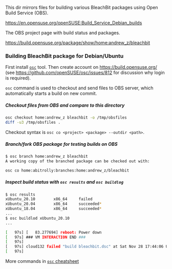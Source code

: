 This dir mirrors files for building various BleachBit packages
using Open Build Service (OBS).

https://en.opensuse.org/openSUSE:Build_Service_Debian_builds

The OBS project page with build status and packages.

https://build.opensuse.org/package/show/home:andrew_z/bleachbit

### Building BleachBit package for Debian/Ubuntu

First install [`osc`](https://github.com/openSUSE/osc) tool.
Then create account on https://build.opensuse.org/ (see
https://github.com/openSUSE/osc/issues/812 for discussion why
login is required).

`osc` command is used to checkout and send files to OBS server,
which automatically starts a build on new commit.

##### Checkout files from OBS and compare to this directory
```bash
osc checkout home:andrew_z bleachbit -o /tmp/obsfiles
diff -u3 /tmp/obsfiles .
```
Checkout syntax is `osc co <project> <package> --outdir <path>`.

##### Branch/fork OBS package for testing builds on OBS
```bash
$ osc branch home:andrew_z bleachbit
A working copy of the branched package can be checked out with:

osc co home:abitrolly:branches:home:andrew_z/bleachbit
```

##### Inspect build status with `osc results` and `osc buildlog`
```bash
$ osc results
xUbuntu_20.10        x86_64     failed
xUbuntu_20.04        x86_64     succeeded*
xUbuntu_18.04        x86_64     succeeded*
...
$ osc buildlod xUbuntu_20.10
...

[   97s] [   83.277694] reboot: Power down
[   97s] ### VM INTERACTION END ###
[   97s]
[   97s] cloud132 failed "build bleachbit.dsc" at Sat Nov 28 17:44:06 UTC 2020.
[   97s]
```

More commands in
[`osc` cheatsheet](https://en.opensuse.org/images/d/df/Obs-cheat-sheet.pdf)
